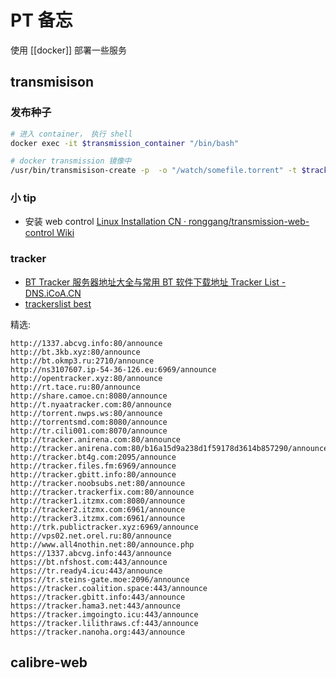 PT 备忘
===

使用 [[docker]] 部署一些服务

## transmisison

### 发布种子

```bash
# 进入 container， 执行 shell
docker exec -it $transmission_container "/bin/bash"
```

```bash
# docker transmission 镜像中
/usr/bin/transmisison-create -p  -o "/watch/somefile.torrent" -t $tracker /download/complete/directory 
```

### 小 tip

- 安装 web control [Linux Installation CN · ronggang/transmission-web-control Wiki](https://github.com/ronggang/transmission-web-control/wiki/Linux-Installation-CN)

### tracker
- [BT Tracker 服务器地址大全与常用 BT 软件下载地址 Tracker List - DNS.iCoA.CN](https://dns.icoa.cn/tracker/)
- [trackerslist best](https://trackerslist.com/best.txt)

精选:

```
http://1337.abcvg.info:80/announce
http://bt.3kb.xyz:80/announce
http://bt.okmp3.ru:2710/announce
http://ns3107607.ip-54-36-126.eu:6969/announce
http://opentracker.xyz:80/announce
http://rt.tace.ru:80/announce
http://share.camoe.cn:8080/announce
http://t.nyaatracker.com:80/announce
http://torrent.nwps.ws:80/announce
http://torrentsmd.com:8080/announce
http://tr.cili001.com:8070/announce
http://tracker.anirena.com:80/announce
http://tracker.anirena.com:80/b16a15d9a238d1f59178d3614b857290/announce
http://tracker.bt4g.com:2095/announce
http://tracker.files.fm:6969/announce
http://tracker.gbitt.info:80/announce
http://tracker.noobsubs.net:80/announce
http://tracker.trackerfix.com:80/announce
http://tracker1.itzmx.com:8080/announce
http://tracker2.itzmx.com:6961/announce
http://tracker3.itzmx.com:6961/announce
http://trk.publictracker.xyz:6969/announce
http://vps02.net.orel.ru:80/announce
http://www.all4nothin.net:80/announce.php
https://1337.abcvg.info:443/announce
https://bt.nfshost.com:443/announce
https://tr.ready4.icu:443/announce
https://tr.steins-gate.moe:2096/announce
https://tracker.coalition.space:443/announce
https://tracker.gbitt.info:443/announce
https://tracker.hama3.net:443/announce
https://tracker.imgoingto.icu:443/announce
https://tracker.lilithraws.cf:443/announce
https://tracker.nanoha.org:443/announce
```

## calibre-web


